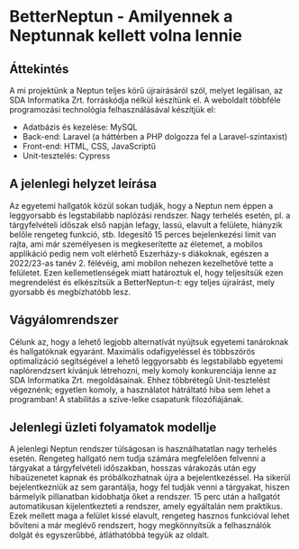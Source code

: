 # BetterNeptun - Amilyennek a Neptunnak kellett volna lennie

## Áttekintés

A mi projektünk a Neptun teljes körű újraírásáról szól, melyet legálisan, az SDA Informatika Zrt. forráskódja nélkül készítünk el.
A weboldalt többféle programozási technológia felhasználásával készítjük el:

- Adatbázis és kezelése: MySQL
- Back-end: Laravel (a háttérben a PHP dolgozza fel a Laravel-szintaxist)
- Front-end: HTML, CSS, JavaScriptű
- Unit-tesztelés: Cypress 

## A jelenlegi helyzet leírása

Az egyetemi hallgatók közül sokan tudják, hogy a Neptun nem éppen a leggyorsabb és legstabilabb naplózási rendszer.
Nagy terhelés esetén, pl. a tárgyfelvételi időszak első napján lefagy, lassú, elavult a felülete, hiányzik belőle rengeteg funkció, stb.
Idegesítő 15 perces bejelenkezési limit van rajta, ami már személyesen is megkeserítette az életemet, a mobilos applikáció pedig nem
volt elérhető Eszerházy-s diákoknak, egészen a 2022/23-as tanév 2. félévéig, ami mobilon nehezen kezelhetővé tette a felületet.
Ezen kellemetlenségek miatt határoztuk el, hogy teljesítsük ezen megrendelést és elkészítsük a BetterNeptun-t: egy teljes újraírást,
mely gyorsabb és megbízhatóbb lesz.

## Vágyálomrendszer

Célunk az, hogy a lehető legjobb alternatívát nyújtsuk egyetemi tanároknak és hallgatóknak egyaránt. Maximális odafigyeléssel és többszörös
optimalizáció segítségével a lehető leggyorsabb és legstabilabb egyetemi naplórendzsert kívánjuk létrehozni, mely komoly konkurenciája lenne
az SDA Informatika Zrt. megoldásainak. Ehhez többrétegű Unit-tesztelést végeznénk; egyetlen komoly, a használatot hátráltató hiba sem lehet
a programban! A stabilitás a szíve-lelke csapatunk filozófiájának.

## Jelenlegi üzleti folyamatok modellje

A jelenlegi Neptun rendszer túlságosan is használhatatlan nagy terhelés esetén. Rengeteg hallgató nem tudja számára megfelelően felvenni a tárgyakat a tárgyfelvételi
időszakban, hosszas várakozás után egy hibaüzenetet kapnak és próbálkozhatnak újra a bejelentkezéssel. Ha sikerül bejelentkezniük az sem garantálja, hogy fel tudják
venni a tárgyakat, hiszen bármelyik pillanatban kidobhatja őket a rendszer. 15 perc után a hallgatót automatikusan kijelentkezteti a rendszer, amely egyáltalán nem
praktikus. Ezek mellett maga a felület kissé elavult, rengeteg hasznos funkcióval lehet bővíteni a már meglévő rendszert, hogy megkönnyítsük a felhasználók dolgát és
egyszerűbbé, átláthatóbbá tegyük az oldalt.
